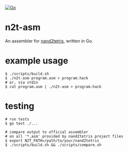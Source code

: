 [![Go](https://github.com/jeffgreenca/n2t-asm/actions/workflows/go.yml/badge.svg)](https://github.com/jeffgreenca/n2t-asm/actions/workflows/go.yml)

# n2t-asm

An assembler for [nand2tetris](https://www.nand2tetris.org/), written in Go.

# example usage

```
$ ./scripts/build.sh
$ ./n2t-asm program.asm > program.hack
# or, via stdin
$ cat program.asm | ./n2t-asm > program.hack
```

# testing

```
# run tests
$ go test ./...

# compare output to official assembler
# on all '*.asm' provided by nand2tetris project files
$ export N2T_PATH=/path/to/your/nand2tetris
$ ./scripts/build.sh && ./scripts/compare.sh
```
